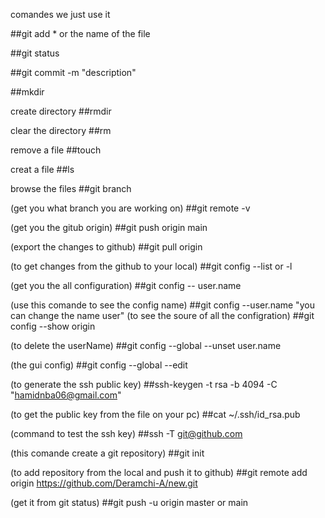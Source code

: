 
comandes we just use it

##git add * or the name of the file

##git status

##git commit -m "description"

##mkdir 

create directory
##rmdir 

clear the directory
##rm 

remove a file
##touch 

creat a file 
##ls 

browse the files
##git branch 

(get you what branch you are working on)
##git remote -v 

(get you the gitub origin)
##git push origin main 

(export the changes to github)
##git pull origin  

(to get changes from the github to your local)
##git config --list or -l

(get you the all configuration)
##git config -- user.name 

(use this comande to see the config name)
##git config --user.name "you can change the name user"
(to see the soure of all the configration)
##git config --show origin 

(to delete the userName)
##git config --global --unset user.name 

(the gui config)
##git config --global --edit 

(to generate the ssh public key)
##ssh-keygen -t rsa -b 4094 -C "hamidnba06@gmail.com"

(to get the public key from the file on your pc)
##cat ~/.ssh/id_rsa.pub

(command to test the ssh key)
##ssh -T git@github.com 

(this comande create a git repository)
##git init 

(to add repository from the local and push it to github)
##git remote add origin https://github.com/Deramchi-A/new.git

(get it from git status)
##git push -u origin master or main